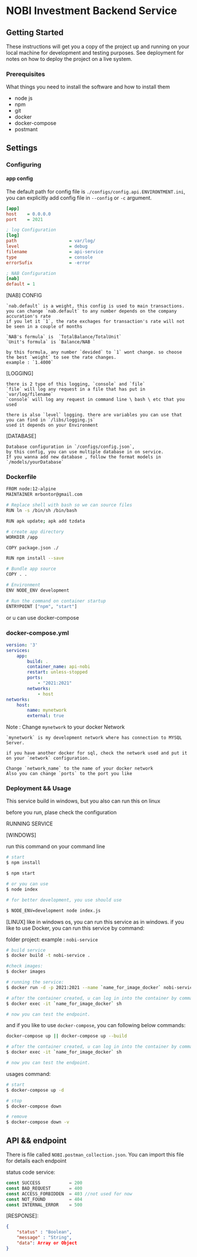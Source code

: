 # NOBI Investment Backend Service

## Getting Started

These instructions will get you a copy of the project up and running on your local machine for development and testing purposes. See deployment for notes on how to deploy the project on a live system.

### Prerequisites

What things you need to install the software and how to install them

- node js
- npm
- git
- docker
- docker-compose
- postmant

## Settings

### Configuring

#### app config

The default path for config file is `./configs/config.api.ENVIRONTMENT.ini`, you can explicitly add config file in `--config` or `-c` argument.

```ini
[app]
host	= 0.0.0.0
port	= 2021

; log Configuration
[log]
path                    = var/log/
level                   = debug
filename                = api-service
type                    = console
errorSufix              = -error

; NAB Configuration
[nab]
default = 1
```

[NAB] CONFIG

    `nab.default` is a weight, this config is used to main transactions.
    you can change `nab.default` to any number depends on the company accuration's rate
    if you let it `1`, the rate exchages for transaction's rate will not be seen in a couple of months

    `NAB's formula` is  `TotalBalance/TotalUnit`
    `Unit's formula` is `Balance/NAB `

    by this formula, any number `devided` to `1` wont change. so choose the best `weight` to see the rate changes.
    example : `1.4000`

[LOGGING]

    there is 2 type of this logging, `console` and `file`
    `file` will log any request in a file that has put in `var/log/filename`
    `console` will log any request in command line \ bash \ etc that you used

    there is also `level` logging. there are variables you can use that you can find in `/libs/logging.js`
    used it depends on your Environment

[DATABASE]

    Database configuration in `/configs/config.json`,
    by this config, you can use multiple database in on service.
    If you wanna add new database , follow the format models in `/models/yourDatabase`


### Dockerfile

```sh
FROM node:12-alpine
MAINTAINER mrbontor@gmail.com

# Replace shell with bash so we can source files
RUN ln -s /bin/sh /bin/bash

RUN apk update; apk add tzdata

# create app directory
WORKDIR /app

COPY package.json ./

RUN npm install --save

# Bundle app source
COPY . .

# Environment
ENV NODE_ENV development

# Run the command on container startup
ENTRYPOINT ["npm", "start"]
```

or u can use docker-compose  

### docker-compose.yml

```yaml
version: '3'
services:
    app:
        build: .
        container_name: api-nobi
        restart: unless-stopped
        ports:
            - "2021:2021"
        networks:
            - host
networks:
    host:
        name: mynetwork
        external: true
```

Note :
    Change `mynetwork` to your docker Network

    `mynetwork` is my development network where has connection to MYSQL Server.

    if you have another docker for sql, check the network used and put it on your `network` configuration.

    Change `network_name` to the name of your docker network
    Also you can change `ports` to the port you like


### Deployment && Usage

This service build in windows, but you also can run this on linux

before you run, plase check the configuration

RUNNING SERVICE

[WINDOWS]

run this command on your command line
```sh
# start
$ npm install

$ npm start

# or you can use
$ node index

# for better development, you use should use

$ NODE_ENV=development node index.js

```

[LINUX]
like in windows os, you can run this service as in windows.
if you like to use Docker, you can run this service by command:

folder project: example : `nobi-service`

```sh
# build service
$ docker build -t nobi-service .

#check images:
$ docker images

# running the service:
$ docker run -d -p 2021:2021 --name `name_for_image_docker` nobi-service

# after the container created, u can log in into the container by command
$ docker exec -it `name_for_image_docker` sh

# now you can test the endpoint.
```

and if you like to use `docker-compose`, you can following below commands:

```sh
docker-compose up || docker-compose up --build

# after the container created, u can log in into the container by command
$ docker exec -it `name_for_image_docker` sh

# now you can test the endpoint.
```


usages command:

```sh
# start
$ docker-compose up -d

# stop
$ docker-compose down

# remove
$ docker-compose down -v
```

## API && endpoint

There is file called `NOBI.postman_collection.json`. You can import this file for details each endpoint

status code service:

```js
const SUCCESS           = 200
const BAD_REQUEST       = 400
const ACCESS_FORBIDDEN  = 403 //not used for now
const NOT_FOUND         = 404
const INTERNAL_ERROR    = 500
```
[RESPONSE]:

```json
{
    "status" : "Boolean",
    "message" : "String",
    "data": Array or Object
}
```
